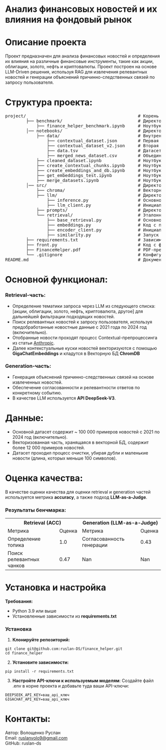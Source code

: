 # Анализ финансовых новостей и их влияния на фондовый рынок

# Описание проекта
Проект предназначен для анализа финансовых новостей и определения их влияния на различные финансовые инструменты, такие как акции, облигации, золото, нефть и криптовалюты. Проект построен на основе LLM-Driven решения, используя RAG для извлечения релевантных новостей и генерации объяснений причинно-следственных связей по запросу пользователя.

# Структура проекта:
<pre>
project/                                           # Корень проекта        
        ├── benchmark/                             # Директория с бенчмарком         
            ├── finance_helper_benchmark.ipynb     # Ноутбук с оценкой модели и пайплайна        
        │── notebooks/                             # Директория со всеми экспериментами и прототипированием пайплайнов        
            ├── data/                              # Внутренняя директория с данными в формате .csv, .json и etc.       
                ├── contextual_dataset.json        # Первая версия предобработанного датасета с новостям      
                ├── contextual_dataset_v2.json     # Вторая версия (более актуальная) предобработанного датасета с новостям       
                ├── data.tsv                       # Датасет с финансовыми новостями      
                ├── merged_news_dataset.csv        # Объединенный датасет с финансовыми новостями из всех поддерживаемых источников      
            ├── cleaned_dataset.ipynb              # Ноутбук с процессом предобработки датасета    
            ├── create_contextual_chunks.ipynb     # Ноутбук с реализацией Contextual-Retrieval новостей из датасет    
            ├── create_embeddings_and_db.ipynb     # Ноутбук с векторизацией датасета и сохранением в Векторную БД      
            ├── get_embeddings_test.ipynb          # Ноутбук с примеров получения эмбеддингов текстов      
            ├── merge_datasets.ipynb               # Ноутбук с процессом объединения датасетов из поддерживаемых источников      
        │── src/                                   # Директория бэкенда проекта       
            ├── chroma/                            # Векторная БД      
            ├── llm/                               # Директория с кодом для работы с LLM     
                ├── inference.py                   # Основной функционал вызова LLM      
                ├── llm_client.py                  # Инициализация клиента API LLM      
            ├── prompts/                           # Директория с промптами для всех вызовов LLM     
            └── retrieval/                         # Эталонные ответы     
                ├── base_retrieval.py              # Основной функционал вызова Retrieval-части     
                ├── embeddings.py                  # Код с процессом векторизации текста     
                ├── encoder_client.py              # Инициализация клиента API Encoder-модели     
                ├── similarity.py                  # Запуск поиска релевантных чанков из Векторной БД     
        ├── requirements.txt                       # Зависимости           
        ├── front.py                               # Код с фронт-ендом   
        ├── FinanceHelper.pdf                      # PDF-презентация проекта
        └── .gitignore                             # Конфигурация игнорирований ненужных файлов      
README.md                                          # Документация        
</pre>

# Основной функционал:

### Retrieval-часть:
- Определение тематики запроса через LLM из следующего списка: [акции, облигации, золото, нефть, криптовалюта, другое] для дальнейшей фильтрации подходящих новостей.
- Поиск релевантных новостей к запросу пользователя, используя предобработанные новостные данные с 2021 года по 2024 год (включительно).
- Отобранные новости проходят процесс Contextual-препроцессинга из статьи [Anthropic](https://www.anthropic.com/news/contextual-retrieval).
- Далее контекстуальные куски новостей векторизуются с помощью **GigaChatEmbeddings** и кладутся в Векторную БД **ChromDB**

### Generation-часть:
- Генерация объяснений причинно-следственных связей на основе извлеченных новостей.
- Обеспечение согласованности и релевантности ответов по конкретному событию.
- В качестве LLM используется **API DeepSeek-V3**.

# Данные:

- Основной датасет содержит ~ 100 000 примеров новостей с 2021 по 2024 год (включительно).
- Векторизованная часть, хранящаяся в векторной БД, содержит более 12 000 примеров новостей.
- Датасет проходил процесс очистки, убирая дубли и маленькие новости (длина, которых меньше 100 символов).

# Оценка качества:

В качестве оценки качества для оценки retrieval и generation частей используется метрика **accuracy**, а также подход **LLM-as-a-Judge**.

### Результаты бенчмарка:

<table>
  <tr>
    <th colspan="2">Retrieval (ACC)</th>
    <th colspan="2">Generation (LLM-as-a-Judge)</th>
  </tr>
  <tr>
    <td>Метрика</td>
    <td>Оценка</td>
    <td>Метрика</td>
    <td>Оценка</td>
  </tr>
  <tr>
    <td>Определение топика</td>
    <td>1.0</td>
    <td>Согласованность генерации</td>
    <td>0.43</td>
  </tr>
  <tr>
    <td>Поиск релевантных чанков</td>
    <td>0.47</td>
    <td>Nan</td>
    <td>Nan</td>
  </tr>
</table>

# Установка и настройка

**Требования:** 
- Python 3.9 или выше
- Установленные зависимости из **requirements.txt**

### Установка
1. **Клонируйте репозиторий:**
```
git clone git@github.com:ruslan-DS/finance_helper.git
cd finance_helper
```

2. **Установите зависимости:**
```
pip install -r requirements.txt
```

3. **Настройте API-ключи к используемым моделям**:
Создайте файл .env в корне проекта и добавьте туда ваши API-ключи:
```
DEEPSEEK_API_KEY=ваш_api_ключ
GIGACHAT_API_KEY=ваш_api_ключ
```

# Контакты:
Автор: Волощенко Руслан     
Email: ruslanvolo9@gmail.com   
GitHub: ruslan-ds   
